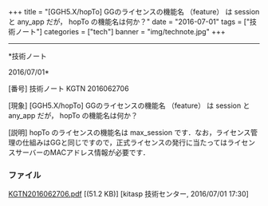 ﻿+++
title = "[GGH5.X/hopTo] GGのライセンスの機能名 （feature） は session と any_app だが， hopTo の機能名は何か？"
date = "2016-07-01"
tags = ["技術ノート"]
categories = ["tech"]
banner = "img/technote.jpg"
+++

-----------------------------------------------------------------------------------------------------------------------------

*技術ノート

2016/07/01*


[番号]
技術ノート KGTN 2016062706

[現象]
[GGH5.X/hopTo] GGのライセンスの機能名 （feature） は session と
any_app だが， hopTo の機能名は何か？

[説明]
hopTo のライセンスの機能名は max_session
です．なお，ライセンス管理の仕組みはGGと同じですので，正式ライセンスの発行に当たってはライセンスサーバーのMACアドレス情報が必要です．


### ファイル

 
 


[KGTN2016062706.pdf](http://techreport.kitasp.net/attachments/download/2764/KGTN2016062706.pdf)
 [(51.2 KB)] [kitasp 技術センター, 2016/07/01
17:30]


 


 

